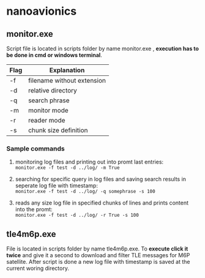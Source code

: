 # nanoavionics

## monitor.exe
Script file is located in scripts folder by name monitor.exe , **execution has to be done in cmd or windows terminal**. <br>

|Flag|Explanation|
|----|-----------|
|-f  |filename without extension |
|-d  |relative directory         |
|-q  |search phrase              |
|-m  |monitor mode               |
|-r  |reader mode                |
|-s  |chunk size definition      |

### Sample commands <br>
1. monitoring log files and printing out into promt last entries:<br>
`monitor.exe -f test -d ../log/ -m True`

2. searching for specific query in log files and saving search results in seperate log file with timestamp:<br>
`monitor.exe -f test -d ../log/ -q somephrase -s 100`

2. reads any size log file in specified chunks of lines and prints content into the promt:<br>
`monitor.exe -f test -d ../log/ -r True -s 100`


## tle4m6p.exe
File is located in scripts folder by name tle4m6p.exe. To **execute click it twice** and give it a second to download and filter TLE messages
for M6P satellite. After script is done a new log file with timestamp is saved at the current woring directory.
